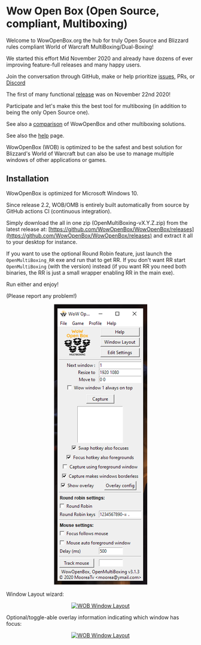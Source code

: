 # Wow Open Box (Open Source, compliant, Multiboxing)

Welcome to WowOpenBox.org the hub for truly Open Source and Blizzard rules compliant World of Warcraft MultiBoxing/Dual-Boxing!

We started this effort Mid November 2020 and already have dozens of ever improving feature-full releases and many happy users.

Join the conversation through GitHub, make or help prioritize [issues](https://github.com/WowOpenBox/WowOpenBox/issues/), PRs, or [Discord](https://discord.gg/SMGvEeb)

The first of many functional [release](https://github.com/WowOpenBox/WowOpenBox/releases) was on November 22nd 2020!

Participate and let's make this the best tool for multiboxing (in addition to being the only Open Source one).

See also a [comparison](https://github.com/WowOpenBox/WowOpenBox/wiki/compare) of WowOpenBox and other multiboxing solutions.

See also the [help](help) page.

WowOpenBox (WOB) is optimized to be the safest and best solution for Blizzard's World of Warcraft but can also be use to manage multiple windows of other applications or games.

## Installation

WowOpenBox is optimized for Microsoft Windows 10.

Since release 2.2, WOB/OMB is entirely built automatically from source by GitHub actions CI (continuous integration).

Simply download the all in one zip (OpenMultiBoxing-vX.Y.Z.zip) from the latest release at: [https://github.com/WowOpenBox/WowOpenBox/releases](https://github.com/WowOpenBox/WowOpenBox/releases) and extract it all to your desktop for instance.

If you want to use the optional Round Robin feature, just launch the `OpenMultiBoxing_RR` exe and run that to get RR. If you don't want RR start `OpenMultiBoxing` (with the version) instead (if you want RR you need both binaries, the RR is just a small wrapper enabling RR in the main exe).

Run either and enjoy!

(Please report any problem!)

<p align="center">
<img src="sshot3_0.png" alt="WOB / OMB 3.x Screenshot (with RR)">
</p>

Window Layout wizard:

<p align="center">
<a href="sshotWindowLayout.png"><img src="sshotWindowLayout.png" alt="WOB Window Layout"></a>
</p>

Optional/toggle-able overlay information indicating which window has focus:

<p align="center">
<a href="sshotOverlay.png"><img src="sshotOverlay.png" alt="WOB Window Layout"></a>
</p>
